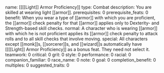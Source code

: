 name: [[[[Light]] Armor Proficiency]]
type: Combat
description: You are skilled at wearing light [[armor]].
prerequisites: 0
prerequisite_feats: 0
benefit: When you wear a type of [[armor]] with which you are proficient, the [[armor]] check penalty for that [[armor]] applies only to Dexterity- and Strength-based skill checks.
normal: A character who is wearing [[armor]] with which he is not proficient applies its [[armor]] check penalty to attack rolls and to all skill checks that involve moving.
special: All characters except [[monk]]s, [[sorcerer]]s, and [[wizard]]s automatically have [[[[Light]] Armor Proficiency]] as a bonus feat. They need not select it.
teamwork: 0
critical: 0
grit: 0
style: 0
performance: 0
racial: 0
companion_familiar: 0
race_name: 0
note: 0
goal: 0
completion_benefit: 0
multiples: 0
suggested_traits: 0

